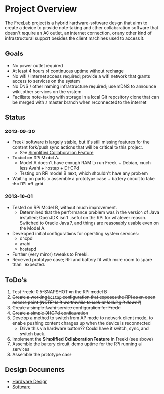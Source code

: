 <!-- Freeki metadata. Do not remove this section!
TITLE: Project Overview
-->
# Project Overview

The FreeLab project is a hybrid hardware-software design that aims to create a device to provide note-taking and other collaboration software that doesn't require an AC outlet, an internet connection, or any other kind of infrastructural support besides the client machines used to access it.

## Goals

- No power outlet required
- At least 4 hours of continuous uptime without recharge
- No wifi / internet access required; provide a wifi network that grants access to services on the system
- No DNS / other naming infrastructure required; use mDNS to announce wiki, other services on the system
- Facilitate note-taking with storage in a local Git repository clone that can be merged with a master branch when reconnected to the internet

## Status

### 2013-09-30

- Freeki software is largely stable, but it's still missing features for the content fork/push sync actions that will be critical to this project.
    - See [Simplified Collaboration Feature](http://localhost:8080/wiki/Projects/Freeki/Planning/Simplified%20Collaboration%20Feature#).
- Tested on RPi Model A.
    - Model A doesn't have enough RAM to run Freeki + Debian, much less Avahi + hostap + DHCPd
    - Testing on RPi model B next, which shouldn't have any problem
- Waiting on parts to assemble a prototype case + battery circuit to take the RPi off-grid

### 2013-10-01

- Tested on RPi Model B, without much improvement.
    - Determined that the performance problem was in the version of Java installed; OpenJDK isn't useful on the RPi for whatever reason. Switched to Oracle Java 7, and things are reasonably usable even on the Model A.
- Developed initial configurations for operating system services:
    - dhcpd
    - avahi
    - hostapd
- Further (very minor) tweaks to Freeki.
- Received prototype case; RPi and battery fit with more room to spare than I expected.

## ToDo's

1. <s>Test Freeki 0.5-SNAPSHOT on the RPi model B</s>
2. <s>Create a working `hostap` configuration that exposes the RPi as an open access point (*NOTE: Is it worthwhile to look at locking it down?*)</s>
3. <s>Create a simple Avahi service configuration for Freeki</s>
4. <s>Create a simple DHCPd configuration</s>
5. Develop a method to switch from AP mode to network client mode, to enable pushing content changes up when the device is reconnected
    - Drive this via hardware button?? Could have it switch, sync, and switch back...
6. Implement the **Simplified Collaboration Feature** in Freeki (see above)
7. Assemble the battery circuit, demo uptime for the RPi running all services
8. Assemble the prototype case

## Design Documents

- [Hardware Design](Hardware%20Design)
- [Software](Software)
